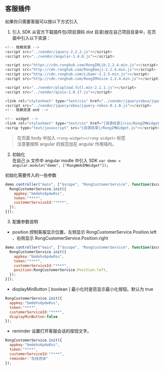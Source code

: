 ## 客服插件
  如果你只需要客服可以按以下方式引入

1. 引入 SDK
  从官方下载插件包(项目源码 dist 目录)放在自己项目目录中，在页面中引入以下资源：  
  ```javascript
  <!-- 依赖资源 -->
  <script src="../vendor/jquery-2.2.2.js"></script>
  <script src="../vendor/angular-1.4.8.js"></script>

  <script src="https://cdn.ronghub.com/RongIMLib-2.2.4.min.js"></script>
  <script src="http://cdn.ronghub.com/RongEmoji-2.2.4.min.js"></script>
  <script src="http://cdn.ronghub.com/Libamr-2.2.5.min.js"></script>
  <script src="http://cdn.ronghub.com/RongIMVoice-2.2.4.min.js"></script>

  <script src="../vendor/plupload.full.min-2.1.1.js"></script>
  <script src="../vendor/qiniu-1.0.17.js"></script>

  <link rel="stylesheet" type="text/css" href="../vendor/jqueryrebox/jquery-rebox-0.1.0.css"/>
  <script src="../vendor/jqueryrebox/jquery-rebox-0.1.0.js"></script>
  <!-- 依赖资源 end -->

  <!-- widget -->
  <link rel="stylesheet" type="text/css" href="{资源目录}/css/RongIMWidget.css"/>
  <scrip type="text/javascript" src="{资源目录}/RongIMWidget.js"></script>
  ``` 
  > 在页面 body 中加入 `<rong-widget></rong-widget>` 标签  
  > 注意要按照 angular 的规范加在 angular 作用域内。

2. 初始化  
在自己 js 文件中 angular modle 中引入 SDK `var demo = angular.module("demo", ["RongWebIMWidget"]);`

  初始化需要传入的一些参数
  ```javascript
  demo.controller("main", ["$scope", "RongCustomerService", function($scope,RongCustomerService) {
    RongCustomerService.init({
      appkey:"bmdehs6pdw0ss",
      token:"****",
      customerServiceId:"****",
    });
  }]);
  ```

3. 配置参数说明
  * position 控制客服显示位置，左侧显示 RongCustomerService.Position.left 、右侧显示 RongCustomerService.Position.right
```javascript
demo.controller("main", ["$scope", "RongCustomerService", function($scope,RongCustomerService) {
  RongCustomerService.init({
    appkey:"bmdehs6pdw0ss",
    token:"****",
    customerServiceId:"****",
    position:RongCustomerService.Position.left,
  });
}]);
```

  * displayMinButton [ boolean ] 最小化时是否显示最小化按钮。默认为 true
```javascript
RongCustomerService.init({
  appkey:"bmdehs6pdw0ss",
  token:"****",
  customerServiceId:"****",
  displayMinButton:false
});
```
  * reminder 设置打开客服会话的按钮文字。
```javascript
RongCustomerService.init({
  appkey:"bmdehs6pdw0ss",
  token:"****",
  customerServiceId:"****",
  reminder:"在线咨询"
});
```
